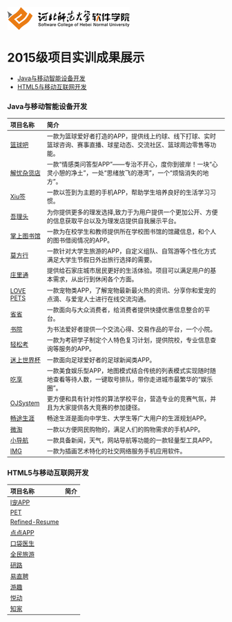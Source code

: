 <img src="./image/logo.png"/>

# 2015级项目实训成果展示 

- [Java与移动智能设备开发](#java与移动智能设备开发)
- [HTML5与移动互联网开发](#html5与移动互联网开发)

### Java与移动智能设备开发
|项目名称|简介 |
|:---|:---|
|[篮球吧](./project/Java与移动智能设备开发/篮球吧)|一款为篮球爱好者打造的APP，提供线上约球、线下打球、实时篮球咨询、赛事直播、球星动态、交流社区、篮球周边零售等功能。|
|[解忧杂货店](./project/Java与移动智能设备开发/解忧杂货店)|一款“情感类问答型APP”——专治不开心，度你到彼岸！一块“心灵小憩的净土”，一处“思绪放飞的港湾”，一个“烦恼消失的地方”。|
|[Xiu签](./project/Java与移动智能设备开发/Xiu签)|一款以签到为主题的手机APP，帮助学生培养良好的生活学习习惯。|
|[吾理头](./project/Java与移动智能设备开发/吾理头)|为你提供更多的理发选择,致力于为用户提供一个更加公开、方便的信息获取平台以及为理发店提供自我展示平台。|
|[掌上图书馆](./project/Java与移动智能设备开发/掌上图书馆)|一款为在校学生和教师提供所在学校图书馆的馆藏信息，和个人的图书借阅情况的APP。|
|[莫方行](./project/Java与移动智能设备开发/莫方行)|一款针对大学生旅游的APP，自定义组队、自驾游等个性化方式满足大学生节假日外出旅行选择的需要。|
|[庄里通](./project/Java与移动智能设备开发/庄里通)|提供给石家庄城市居民更好的生活体验。项目可以满足用户的基本需求，从出行到休闲各个方面。|
|[LOVE PETS](./project/Java与移动智能设备开发/LOVEPETS)|一款宠物类APP，了解宠物最新最火热的资讯、分享你和爱宠的点滴、与爱宠人士进行在线交流沟通。|	
|[省省](./project/Java与移动智能设备开发/省省)|一款面向与大众消费者，给消费者提供快捷优惠信息整合的平台。|
|[书院](./project/Java与移动智能设备开发/书院)|为书法爱好者提供一个交流心得、交易作品的平台，一个小院。|
|[轻松考](./project/Java与移动智能设备开发/轻松考)|一款为考研学子制定个人特色复习计划，提供院校，专业信息查询等服务的APP。|
|[迷上世界杯](./project/Java与移动智能设备开发/迷上世界杯)|一款面向足球爱好者的足球新闻类APP。|
|[吃享](./project/Java与移动智能设备开发/吃享)|一款美食娱乐型APP，地图模式结合传统的列表模式实现随时随地查看等待人数，一键取号排队，带你走进城市最繁华的“娱乐圈”。|
|[OJSystem](./project/Java与移动智能设备开发/OJSystem)|更方便和具有针对性的算法学校平台，营造专业的竞赛气氛，并且为大家提供各大竞赛的参加捷径。|
|[畅途生涯](./project/Java与移动智能设备开发/畅途生涯)|畅途生涯是面向中学生、大学生等广大用户的生涯规划APP。|
|[微淘](./project/Java与移动智能设备开发/微淘)|一款以方便网民购物的，满足人们的购物需求的手机APP。|
|[小导航](./project/Java与移动智能设备开发/小导航)|一款具备新闻，天气，网站导航等功能的一款轻量型工具APP。|
|[IMG](./project/Java与移动智能设备开发/IMG)|一款为插画艺术特化的社交网络服务手机应用软件。|

### HTML5与移动互联网开发

|项目名称|简介 |
|:---|:---|
|[I宠APP](./project/HTML5与移动互联网开发/I宠APP)||
|[PET](./project/HTML5与移动互联网开发/PET)||
|[Refined-Resume](./project/HTML5与移动互联网开发/Refined-Resume)||
|[点点APP](./project/HTML5与移动互联网开发/点点APP)||
|[口袋医生](./project/HTML5与移动互联网开发/口袋医生)||
|[全民旅游](./project/HTML5与移动互联网开发/全民旅游)||
|[研路](./project/HTML5与移动互联网开发/研路)||
|[易直聘](./project/HTML5与移动互联网开发/易直聘)||
|[游趣](./project/HTML5与移动互联网开发/游趣)||
|[悦动](./project/HTML5与移动互联网开发/悦动)||
|[知家](./project/HTML5与移动互联网开发/知家)||

